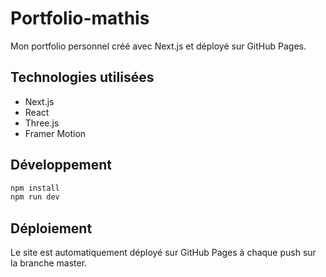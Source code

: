 # Portfolio-mathis

Mon portfolio personnel créé avec Next.js et déployé sur GitHub Pages.

## Technologies utilisées

- Next.js
- React
- Three.js
- Framer Motion

## Développement

```bash
npm install
npm run dev
```

## Déploiement

Le site est automatiquement déployé sur GitHub Pages à chaque push sur la branche master.
